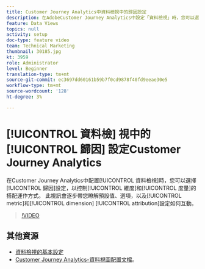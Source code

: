 ```yaml
---
title: Customer Journey Analytics中資料檢視中的歸因設定
description: 在AdobeCustomer Journey Analytics中設定「資料檢視」時，您可以選擇歸因設定，以控制維度和量度的搭配運作方式。 此影片會逐步帶您瞭解預設值、選項，以及量度和維度歸因設定的互動方式。
feature: Data Views
topics: null
activity: setup
doc-type: feature video
team: Technical Marketing
thumbnail: 30185.jpg
kt: 3959
role: Administrator
level: Beginner
translation-type: tm+mt
source-git-commit: ec3697dd60161b59b7f0cd9878f40fd9eeae30e5
workflow-type: tm+mt
source-wordcount: '128'
ht-degree: 3%

---
```



# [!UICONTROL 資料檢] 視中的 [!UICONTROL 歸因] 設定Customer Journey Analytics

在Customer Journey Analytics中配置[!UICONTROL 資料檢視]時，您可以選擇[!UICONTROL 歸因]設定，以控制[!UICONTROL 維度]和[!UICONTROL 度量]的搭配運作方式。 此視訊會逐步帶您瞭解預設值、選項，以及[!UICONTROL metric]和[!UICONTROL dimension] [!UICONTROL attribution]設定如何互動。

>[!VIDEO](https://video.tv.adobe.com/v/30185/?quality=12&enable10seconds=on&speedcontrol=on)

## 其他資源

* [資料檢視的基本設定](basic-configuration-for-data-views.md)
* [Customer Journey Analytics-資料視圖配置文檔](https://docs.adobe.com/content/help/en/analytics-platform/using/cja-dataviews/configure-dataviews.html)。
